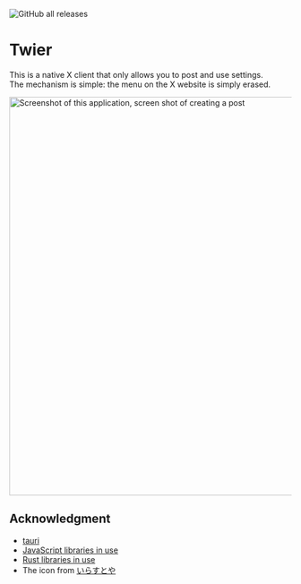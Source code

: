 ![GitHub all releases](https://img.shields.io/github/downloads/tasuren/twier/total)
# Twier
This is a native X client that only allows you to post and use settings.  
The mechanism is simple: the menu on the X website is simply erased.

<p>
  <img width="712" alt="Screenshot of this application, screen shot of creating a post" src="https://github.com/tasuren/twier/assets/45121209/1468093d-b773-4b25-ac75-7d8c19dc5dc9">
</p>

## Acknowledgment
- [tauri](https://tauri.app)
- [JavaScript libraries in use](https://github.com/tasuren/twier/tree/main/licenses/js.json)
- [Rust libraries in use](https://github.com/tasuren/twier/tree/main/licenses/rust.csv)
- The icon from [いらすとや](https://www.irasutoya.com)
